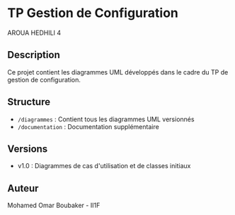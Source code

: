 # TP Gestion de Configuration

AROUA HEDHILI 4

## Description
Ce projet contient les diagrammes UML développés dans le cadre du TP de gestion de configuration.
## Structure
- `/diagrammes` : Contient tous les diagrammes UML versionnés
- `/documentation` : Documentation supplémentaire
## Versions
- v1.0 : Diagrammes de cas d'utilisation et de classes initiaux
## Auteur
Mohamed Omar Boubaker - II1F
